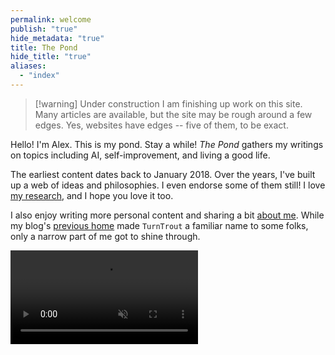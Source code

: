 ```yaml
---
permalink: welcome
publish: "true"
hide_metadata: "true"
title: The Pond
hide_title: "true"
aliases:
  - "index"
---
```

> [!warning] Under construction
> I am finishing up work on this site. Many articles are available, but the site may be rough around a few edges. Yes, websites have edges -- five of them, to be exact.

Hello! I'm Alex. This is my pond. Stay a while! _The Pond_ gathers my writings on topics including AI, self-improvement, and living a good life.

The earliest content dates back to January 2018. Over the years, I've built up a web of ideas and philosophies. I even endorse some of them still! I love [my research](/research), and I hope you love it too.

I also enjoy writing more personal content and sharing a bit [about me](/about). While my blog's [previous home](http://www.lesswrong.com/user/turntrout) made `TurnTrout` a familiar name to some folks, only a narrow part of me got to shine through.

<video autoplay="" loop="" muted="" playsinline=""><source src="https://assets.turntrout.com/static/pond-calming.webm" class="no-vsc" type="video/webm">

> </video>
